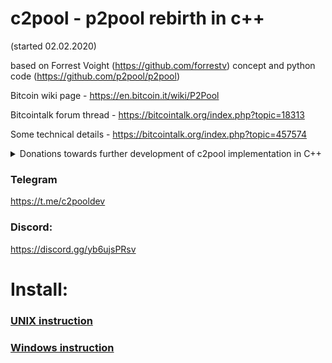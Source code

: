 # c2pool - p2pool rebirth in c++
(started 02.02.2020)

based on Forrest Voight (https://github.com/forrestv) concept and python code (https://github.com/p2pool/p2pool)

Bitcoin wiki page - https://en.bitcoin.it/wiki/P2Pool

Bitcointalk forum thread - https://bitcointalk.org/index.php?topic=18313

Some technical details - https://bitcointalk.org/index.php?topic=457574


<details>
  
  <summary>Donations towards further development of с2pool implementation in C++</summary>


### PayPal donation:

[![Donate](https://www.paypalobjects.com/en_US/i/btn/btn_donateCC_LG.gif)](https://www.paypal.com/cgi-bin/webscr?cmd=_s-xclick&hosted_button_id=9DF676HUWAHKY)

![image](https://github.com/frstrtr/c2pool/assets/4164913/51e82162-3d0b-435a-89b7-d8051983b3dc)


</details>

### Telegram
https://t.me/c2pooldev

### Discord:
https://discord.gg/yb6ujsPRsv

# Install:
### [UNIX instruction](doc/build-unix.md)
### [Windows instruction](doc/build-windows.md)
